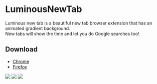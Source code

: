 # LuminousNewTab
Luminous new tab is a beautiful new tab browser extension that has an animated gradient background.                
New tabs will show the time and let you do Google searches too!

## Download
- [Chrome](https://chrome.google.com/webstore/detail/luminous-new-tab/gakanaedbiohimbhbddcilejbpdmobdo)
- [Firefox](https://addons.mozilla.org/en-US/firefox/addon/luminous-tab/)

![](https://github.com/virejdasani/LuminousNewTab/blob/master/StoreAssets/SC1.png)
![](https://github.com/virejdasani/LuminousNewTab/blob/master/StoreAssets/SC2.png)
![](https://github.com/virejdasani/LuminousNewTab/blob/master/StoreAssets/SC3.png)
